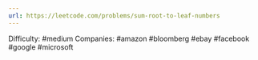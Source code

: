 ```yaml
---
url: https://leetcode.com/problems/sum-root-to-leaf-numbers
---
```


Difficulty: #medium
Companies: #amazon #bloomberg #ebay #facebook #google #microsoft